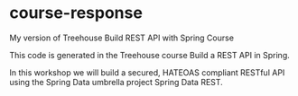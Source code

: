 # course-response
My version of Treehouse Build REST API with Spring Course

This code is generated in the Treehouse course Build a REST API in Spring.

In this workshop we will build a secured, HATEOAS compliant RESTful API using the Spring Data umbrella project Spring Data REST.
